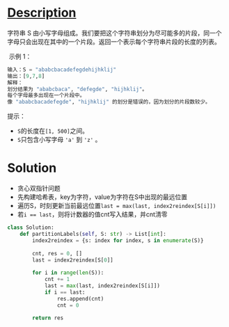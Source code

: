 # [Description](https://leetcode-cn.com/problems/partition-labels/)
字符串 S 由小写字母组成。我们要把这个字符串划分为尽可能多的片段，同一个字母只会出现在其中的一个片段。返回一个表示每个字符串片段的长度的列表。

 示例 1：
```python
输入：S = "ababcbacadefegdehijhklij"
输出：[9,7,8]
解释：
划分结果为 "ababcbaca", "defegde", "hijhklij"。
每个字母最多出现在一个片段中。
像 "ababcbacadefegde", "hijhklij" 的划分是错误的，因为划分的片段数较少。 
```
提示：
- ```S```的长度在```[1, 500]```之间。
- ```S```只包含小写字母 ```'a'``` 到 ```'z'``` 。


# Solution
- 贪心双指针问题
- 先构建哈希表，key为字符，value为字符在S中出现的最远位置
- 遍历S，时刻更新当前最远位置```last = max(last, index2reindex[S[i]])```
- 若```i == last```，则将计数器的值cnt写入结果，并cnt清零
```python
class Solution:
    def partitionLabels(self, S: str) -> List[int]:
        index2reindex = {s: index for index, s in enumerate(S)}
        
        cnt, res = 0, []
        last = index2reindex[S[0]]
        
        for i in range(len(S)):
            cnt += 1
            last = max(last, index2reindex[S[i]])
            if i == last:
                res.append(cnt)
                cnt = 0
                
        return res    
```